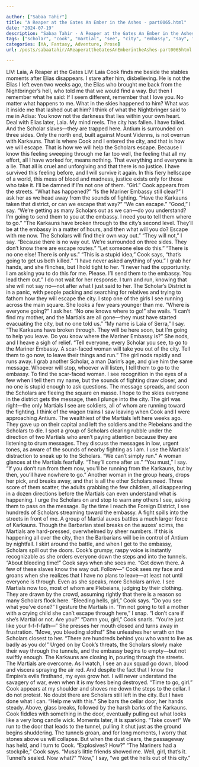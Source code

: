 ```yaml
---

author: ["Sabaa Tahir"]
title: "A Reaper at the Gates An Ember in the Ashes - part0065.html"
date: "2024-07-19"
description: "Sabaa Tahir - A Reaper at the Gates An Ember in the Ashes"
tags: ["scholar", "cook", "martial", "see", "city", "embassy", "say", "karkauns", "know", "escape", "way", "everyone", "one", "tell", "girl", "go", "message", "find", "going", "get", "tunnel", "laia", "elia", "left", "even"]
categories: [YA, Fantasy, Adventure, Prose]
url: /posts/sabaatahir/AReaperattheGatesAnEmberintheAshes-part0065html

---
```



LIV: Laia, A Reaper at the Gates
LIV: Laia
Cook finds me beside the stables moments after Elias disappears. I stare after him, disbelieving. He is not the Elias I left even two weeks ago, the Elias who brought me back from the Nightbringer’s hell, who told me that we would find a way.
But then I remember what he said: If I seem different, remember that I love you. No matter what happens to me.
What in the skies happened to him? What was it inside me that lashed out at him? I think of what the Nightbringer said to me in Adisa: You know not the darkness that lies within your own heart.
Deal with Elias later, Laia. My mind reels. The city has fallen. I have failed. And the Scholar slaves—they are trapped here. Antium is surrounded on three sides. Only the north end, built against Mount Videnns, is not overrun with Karkauns.
That is where Cook and I entered the city, and that is how we will escape. That is how we will help the Scholars escape.
Because I know this feeling sweeping through me far too well, the feeling that all my effort, all I have worked for, means nothing. That everything and everyone is a lie. That all is cruel and unforgiving and that there is no justice.
I have survived this feeling before, and I will survive it again. In this fiery hellscape of a world, this mess of blood and madness, justice exists only for those who take it. I’ll be damned if I’m not one of them.
“Girl.” Cook appears from the streets. “What has happened?”
“Is the Mariner Embassy still clear?” I ask her as we head away from the sounds of fighting. “Have the Karkauns taken that district, or can we escape that way?”
“We can escape.”
“Good,” I say. “We’re getting as many Scholars out as we can—do you understand? I’m going to send them to you at the embassy. I need you to tell them where to go.”
“The Karkauns have broken through to the city’s second level. They’ll be at the embassy in a matter of hours, and then what will you do? Escape with me now. The Scholars will find their own way out.”
“They will not,” I say. “Because there is no way out. We’re surrounded on three sides. They don’t know there are escape routes.”
“Let someone else do this.”
“There is no one else! There is only us.”
“This is a stupid idea,” Cook says, “that’s going to get us both killed.”
“I have never asked anything of you.” I grab her hands, and she flinches, but I hold tight to her. “I never had the opportunity. I am asking you to do this for me. Please. I’ll send them to the embassy. You lead them out.”
I do not wait for her response. I turn and run, knowing that she will not say no—not after what I just said to her.
The Scholar’s District is in a panic, with people packing and searching for relatives and trying to fathom how they will escape the city. I stop one of the girls I see running across the main square. She looks a few years younger than me.
“Where is everyone going?” I ask her.
“No one knows where to go!” she wails. “I can’t find my mother, and the Martials are all gone—they must have started evacuating the city, but no one told us.”
“My name is Laia of Serra,” I say. “The Karkauns have broken through. They will be here soon, but I’m going to help you leave. Do you know where the Mariner Embassy is?”
She nods, and I heave a sigh of relief. “Tell everyone, every Scholar you see, to go to the Mariner Embassy. A scar-faced woman will take you out of the city. Tell them to go now, to leave their things and run.”
The girl nods rapidly and runs away. I grab another Scholar, a man Darin’s age, and give him the same message. Whoever will stop, whoever will listen, I tell them to go to the embassy. To find the scar-faced woman. I see recognition in the eyes of a few when I tell them my name, but the sounds of fighting draw closer, and no one is stupid enough to ask questions. The message spreads, and soon the Scholars are fleeing the square en masse.
I hope to the skies everyone in the district gets the message, then I plunge into the city. The girl was right—the only Martials I see are soldiers, all of whom are running toward the fighting. I think of the wagon trains I saw leaving when Cook and I were approaching Antium. The wealthiest of the Martials left here weeks ago. They gave up on their capital and left the soldiers and the Plebeians and the Scholars to die.
I spot a group of Scholars clearing rubble under the direction of two Martials who aren’t paying attention because they are listening to drum messages. They discuss the messages in low, urgent tones, as aware of the sounds of nearby fighting as I am. I use the Martials’ distraction to sneak up to the Scholars.
“We can’t simply run.” A woman glances at the Martials fearfully. “They’ll come after us.”
“You must,” I say. “If you don’t run from them now, you’ll be running from the Karkauns, but by then, you’ll have nowhere to go.”
Another woman in the group hears, drops her pick, and breaks away, and that is all the other Scholars need. Three score of them scatter, the adults grabbing the few children, all disappearing in a dozen directions before the Martials can even understand what is happening.
I urge the Scholars on and stop to warn any others I see, asking them to pass on the message. By the time I reach the Foreign District, I see hundreds of Scholars streaming toward the embassy.
A fight spills into the streets in front of me. A group of Martial auxes battles a much larger force of Karkauns. Though the Barbarian steel breaks on the auxes’ scims, the Martials are hard-pressed, overwhelmed by sheer numbers. If this is happening all over the city, then the Barbarians will be in control of Antium by nightfall.
I skirt around the battle, and when I get to the embassy, Scholars spill out the doors. Cook’s grumpy, raspy voice is instantly recognizable as she orders everyone down the steps and into the tunnels.
“About bleeding time!” Cook says when she sees me. “Get down there. A few of these slaves know the way out. Follow—” Cook sees my face and groans when she realizes that I have no plans to leave—at least not until everyone is through.
Even as she speaks, more Scholars arrive. I see Martials now too, most of whom are Plebeians, judging by their clothing. They are drawn by the crowd, assuming rightly that there is a reason so many Scholars flock here.
“Bleeding hells, girl,” Cook says. “Do you see what you’ve done?”
I gesture the Martials in. “I’m not going to tell a mother with a crying child she can’t escape through here,” I snap. “I don’t care if she’s Martial or not. Are you?”
“Damn you, girl,” Cook snarls. “You’re just like your f-f-f-fath—” She presses her mouth closed and turns away in frustration. “Move, you bleeding sloths!” She unleashes her wrath on the Scholars closest to her. “There are hundreds behind you who want to live as badly as you do!”
Urged on by Cook’s threats, the Scholars slowly make their way through the tunnels, and the embassy begins to empty—but not swiftly enough. The Karkauns are closing in, pouring through the streets. The Martials are overcome.
As I watch, I see an aux squad go down, blood and viscera spraying the air red. And despite the fact that I know the Empire’s evils firsthand, my eyes grow hot. I will never understand the savagery of war, even when it is my foes being destroyed.
“Time to go, girl.” Cook appears at my shoulder and shoves me down the steps to the cellar. I do not protest. No doubt there are Scholars still left in the city. But I have done what I can.
“Help me with this.” She bars the cellar door, her hands steady. Above, glass breaks, followed by the harsh barks of the Karkauns.
Cook fiddles with something in the door, eventually pulling out what looks like a very long candle wick. Moments later, it is sparking.
“Take cover!” We run to the door that leads to the tunnel, pulling it shut just as the ground begins shuddering. The tunnels groan, and for long moments, I worry that stones above us will collapse. But when the dust clears, the passageway has held, and I turn to Cook.
“Explosives? How?”
“The Mariners had a stockpile,” Cook says. “Musa’s little friends showed me. Well, girl, that’s it. Tunnel’s sealed. Now what?”
“Now,” I say, “we get the hells out of this city.”
